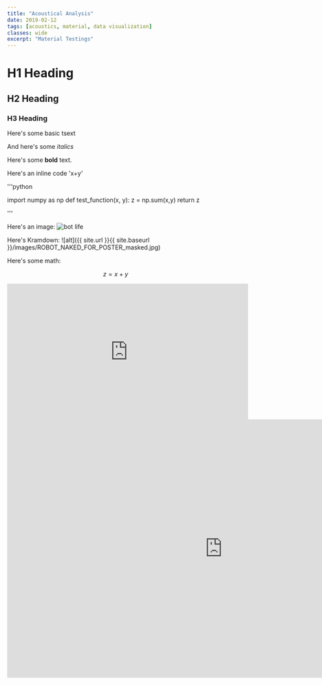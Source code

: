 ```yaml
---
title: "Acoustical Analysis"
date: 2019-02-12
tags: [acoustics, material, data visualization]
classes: wide
excerpt: "Material Testings"
---
```


# H1 Heading

## H2 Heading

### H3 Heading

Here's some basic tsext

And here's some *italics*

Here's some **bold** text.

Here's an inline code 'x+y'

'''python

import numpy as np
def test_function(x, y):
    z = np.sum(x,y)
    return z

'''

Here's an image:
<img src="{{ site.url }}{{ site.baseurl }}/images/ROBOT_NAKED_FOR_POSTER_masked.jpg" alt="bot life">

Here's Kramdown:
![alt]({{ site.url }}{{ site.baseurl }}/images/ROBOT_NAKED_FOR_POSTER_masked.jpg)

Here's some math:

$$z = x + y$$

<iframe width="560" height="315" src="https://www.youtube.com/embed/dHHmUF9gs70" frameborder="0" allowfullscreen></iframe>

<iframe width="1000" height="600" src="https://plot.ly/~tngai/46.embed" frameborder="0" allowfullscreen></iframe>
